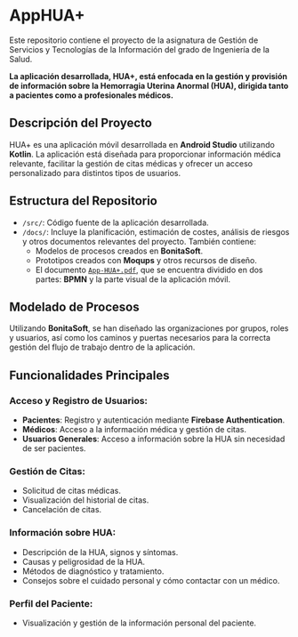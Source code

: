 # AppHUA+

Este repositorio contiene el proyecto de la asignatura de Gestión de Servicios y Tecnologías de la Información del grado de Ingeniería de la Salud.

**La aplicación desarrollada, HUA+, está enfocada en la gestión y provisión de información sobre la Hemorragia Uterina Anormal (HUA), dirigida tanto a pacientes como a profesionales médicos.**

## Descripción del Proyecto

HUA+ es una aplicación móvil desarrollada en **Android Studio** utilizando **Kotlin**. La aplicación está diseñada para proporcionar información médica relevante, facilitar la gestión de citas médicas y ofrecer un acceso personalizado para distintos tipos de usuarios.

## Estructura del Repositorio

- `/src/`: Código fuente de la aplicación desarrollada.
- `/docs/`: Incluye la planificación, estimación de costes, análisis de riesgos y otros documentos relevantes del proyecto. También contiene:
  - Modelos de procesos creados en **BonitaSoft**.
  - Prototipos creados con **Moqups** y otros recursos de diseño.
  - El documento [`App-HUA+.pdf`](docs/App-HUA+.pdf), que se encuentra dividido en dos partes: **BPMN** y la parte visual de la aplicación móvil.

## Modelado de Procesos

Utilizando **BonitaSoft**, se han diseñado las organizaciones por grupos, roles y usuarios, así como los caminos y puertas necesarios para la correcta gestión del flujo de trabajo dentro de la aplicación.

## Funcionalidades Principales

### Acceso y Registro de Usuarios:

- **Pacientes**: Registro y autenticación mediante **Firebase Authentication**.
- **Médicos**: Acceso a la información médica y gestión de citas.
- **Usuarios Generales**: Acceso a información sobre la HUA sin necesidad de ser pacientes.

### Gestión de Citas:

- Solicitud de citas médicas.
- Visualización del historial de citas.
- Cancelación de citas.

### Información sobre HUA:

- Descripción de la HUA, signos y síntomas.
- Causas y peligrosidad de la HUA.
- Métodos de diagnóstico y tratamiento.
- Consejos sobre el cuidado personal y cómo contactar con un médico.

### Perfil del Paciente:

- Visualización y gestión de la información personal del paciente.
